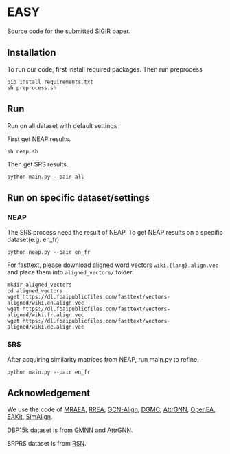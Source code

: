 # EASY

Source code for the submitted SIGIR paper.

## Installation

To run our code, first install required packages. Then run preprocess

    pip install requirements.txt
    sh preprocess.sh

## Run 

Run on all dataset with default settings

First get NEAP results.

    sh neap.sh

Then get SRS results.

    python main.py --pair all    

## Run on specific dataset/settings

### NEAP

The SRS process need the result of NEAP. To get NEAP results on a specific dataset(e.g. en_fr)

    python neap.py --pair en_fr
    
    
For fasttext, please download [aligned word vectors](https://fasttext.cc/docs/en/aligned-vectors.html) <code>wiki.{lang}.align.vec</code> and place them
into <code>aligned_vectors/</code> folder.

    
    mkdir aligned_vectors
    cd aligned_vectors
    wget https://dl.fbaipublicfiles.com/fasttext/vectors-aligned/wiki.en.align.vec
    wget https://dl.fbaipublicfiles.com/fasttext/vectors-aligned/wiki.fr.align.vec
    wget https://dl.fbaipublicfiles.com/fasttext/vectors-aligned/wiki.de.align.vec


### SRS

After acquiring similarity matrices from NEAP, run main.py to refine.

    python main.py --pair en_fr 

## Acknowledgement

We use the code of 
[MRAEA](https://github.com/MaoXinn/MRAEA),
[RREA](https://github.com/MaoXinn/RREA), 
[GCN-Align](https://github.com/1049451037/GCN-Align),
[DGMC](https://github.com/rusty1s/deep-graph-matching-consensus),
[AttrGNN](https://github.com/thunlp/explore-and-evaluate),
[OpenEA](https://github.com/nju-websoft/OpenEA),
[EAKit](https://github.com/THU-KEG/EAKit),
[SimAlign](https://github.com/cisnlp/simalign). 

DBP15k dataset is from [GMNN](https://github.com/syxu828/Crosslingula-KG-Matching) and 
[AttrGNN](https://github.com/thunlp/explore-and-evaluate).

SRPRS dataset is from [RSN](https://github.com/nju-websoft/RSN). 